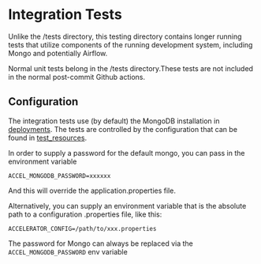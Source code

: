 # Integration Tests

Unlike the /tests directory, this testing directory contains longer running tests that utilize components of the running
development system, including Mongo and potentially Airflow.

Normal unit tests belong in the /tests directory.These tests are not included in the normal post-commit Github actions.

## Configuration

The integration tests use (by default) the MongoDB installation in [deployments](../deployments). The tests are controlled by the
configuration that can be found in [test_resources](./test_resources/application.properties).

In order to supply a password for the default mongo, you can pass in the environment variable

`ACCEL_MONGODB_PASSWORD=xxxxxx`

And this will override the application.properties file.

Alternatively, you can supply an environment variable that is the absolute path to a configuration .properties file,
like this:

```
ACCELERATOR_CONFIG=/path/to/xxx.properties
```

The password for Mongo can always be replaced via the ```ACCEL_MONGODB_PASSWORD``` env variable
